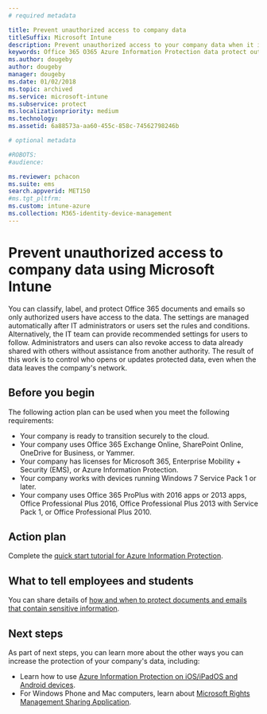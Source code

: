 ```yaml
---
# required metadata

title: Prevent unauthorized access to company data
titleSuffix: Microsoft Intune
description: Prevent unauthorized access to your company data when it is shared outside the company network using Microsoft Intune. 
keywords: Office 365 O365 Azure Information Protection data protect outside network company data 
ms.author: dougeby
author: dougeby
manager: dougeby
ms.date: 01/02/2018
ms.topic: archived
ms.service: microsoft-intune
ms.subservice: protect
ms.localizationpriority: medium
ms.technology:
ms.assetid: 6a88573a-aa60-455c-858c-74562798246b

# optional metadata

#ROBOTS:
#audience:

ms.reviewer: pchacon
ms.suite: ems
search.appverid: MET150
#ms.tgt_pltfrm:
ms.custom: intune-azure
ms.collection: M365-identity-device-management
---
```

# Prevent unauthorized access to company data using Microsoft Intune

You can classify, label, and protect Office 365 documents and emails so only authorized users have access to the data. The settings are managed automatically after IT administrators or users set the rules and conditions. Alternatively, the IT team can provide recommended settings for users to follow. Administrators and users can also revoke access to data already shared with others without assistance from another authority. The result of this work is to control who opens or updates protected data, even when the data leaves the company's network. 

## Before you begin

The following action plan can be used when you meet the following requirements:
* Your company is ready to transition securely to the cloud.
* Your company uses Office 365 Exchange Online, SharePoint Online, OneDrive for Business, or Yammer.
* Your company has licenses for Microsoft 365, Enterprise Mobility + Security (EMS), or Azure Information Protection.
* Your company works with devices running Windows 7 Service Pack 1 or later.
* Your company uses Office 365 ProPlus with 2016 apps or 2013 apps, Office Professional Plus 2016, Office Professional Plus 2013 with Service Pack 1, or Office Professional Plus 2010.

## Action plan

Complete the [quick start tutorial for Azure Information Protection](https://docs.microsoft.com/information-protection/get-started/infoprotect-quick-start-tutorial).  

## What to tell employees and students

You can share details of [how and when to protect documents and emails that contain sensitive information](https://docs.microsoft.com/information-protection/deploy-use/help-users).

## Next steps

As part of next steps, you can learn more about the other ways you can increase the protection of your company's data, including: 

* Learn how to use [Azure Information Protection on iOS/iPadOS and Android devices](https://docs.microsoft.com/information-protection/rms-client/mobile-app-faq).
* For Windows Phone and Mac computers, learn about [Microsoft Rights Management Sharing Application](https://technet.microsoft.com/dn451248).
